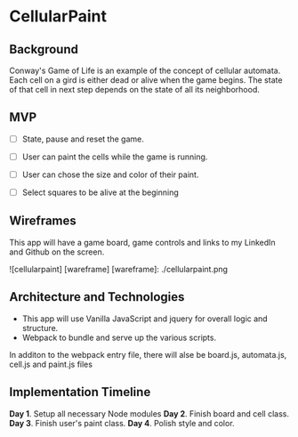 # CellularPaint

## Background

Conway's Game of Life is an example of the concept of cellular automata. Each cell on a gird is either dead or alive when the game begins. The state of that cell in next step depends on the state of all its neighborhood.


## MVP

- [ ] State, pause and reset the game.
- [ ] User can paint the cells while the game is running.
- [ ] User can chose the size and color of their paint.
- [ ] Select squares to be alive at the beginning


## Wireframes

This app will have a game board, game controls and links to my LinkedIn and Github on the screen.

![cellularpaint] [wareframe]
[wareframe]: ./cellularpaint.png

## Architecture and Technologies

  - This app will use Vanilla JavaScript and jquery for overall logic and structure.
  - Webpack to bundle and serve up the various scripts.

  In additon to the webpack entry file, there will alse be board.js, automata.js, cell.js and paint.js files

## Implementation Timeline

**Day 1**. Setup all necessary Node modules
**Day 2**. Finish board and cell class.
**Day 3**. Finish user's paint class.
**Day 4**. Polish style and color.
